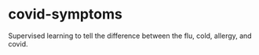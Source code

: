 # covid-symptoms
Supervised learning to tell the difference between the flu, cold, allergy, and covid.
